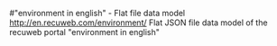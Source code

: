 #"environment in english" - Flat file data model
http://en.recuweb.com/environment/
Flat JSON file data model of the recuweb portal "environment in english"
